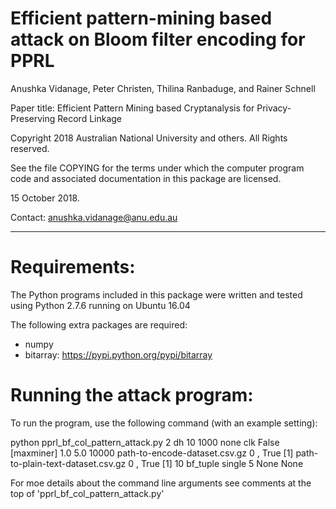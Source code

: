 Efficient pattern-mining based attack on Bloom filter encoding for PPRL
=======================================================================

Anushka Vidanage, Peter Christen, Thilina Ranbaduge, and Rainer Schnell 

Paper title: Efficient Pattern Mining based Cryptanalysis for
             Privacy-Preserving Record Linkage


Copyright 2018 Australian National University and others.
All Rights reserved.

See the file COPYING for the terms under which the computer program
code and associated documentation in this package are licensed.

15 October 2018.

Contact: anushka.vidanage@anu.edu.au

-------------------------------------------------------------------

Requirements:
=============

The Python programs included in this package were written and
tested using Python 2.7.6 running on Ubuntu 16.04

The following extra packages are required:
- numpy
- bitarray:  https://pypi.python.org/pypi/bitarray

Running the attack program:
===========================

To run the program, use the following command (with an example setting):

  python pprl_bf_col_pattern_attack.py 2 dh 10 1000 
    none clk False [maxminer] 1.0 5.0 10000 path-to-encode-dataset.csv.gz 0 , 
    True [1] path-to-plain-text-dataset.csv.gz 0 , True [1] 10 bf_tuple
    single 5 None None

For moe details about the command line arguments see comments at the top of 
'pprl_bf_col_pattern_attack.py'
